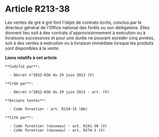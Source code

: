 # Article R213-38

Les ventes de gré à gré font l'objet de contrats écrits, conclus par le directeur général de l'Office national des forêts ou
son délégataire. Elles donnent lieu soit à des contrats d'approvisionnement à exécution ou à livraisons successives et pour
une durée ne pouvant excéder cinq années, soit à des ventes à exécution ou à livraison immédiate lorsque les produits sont
disponibles à la vente.

**Liens relatifs à cet article**

	**Codifié par**:

	  - Décret n°2012-836 du 29 juin 2012 (V)

	**Créé par**:

	  - Décret n°2012-836 du 29 juin 2012 - art. (V)

	**Anciens textes**:

	  - Code forestier - art. R134-15 (Ab)

	**Cité par**:

	  - Code forestier (nouveau) - art. R241-30 (V)
	  - Code forestier (nouveau) - art. R274-3 (V)
